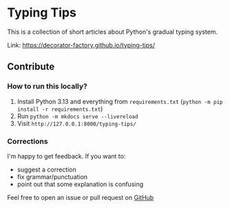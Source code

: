 # Typing Tips

This is a collection of short articles about Python's gradual typing system.

Link: https://decorator-factory.github.io/typing-tips/


## Contribute

### How to run this locally?

1. Install Python 3.13 and everything from `requirements.txt` (`python -m pip install -r requirements.txt`)
2. Run `python -m mkdocs serve --livereload`
3. Visit `http://127.0.0.1:8000/typing-tips/`

### Corrections

I'm happy to get feedback. If you want to:

- suggest a correction
- fix grammar/punctuation
- point out that some explanation is confusing

Feel free to open an issue or pull request on [GitHub](https://github.com/decorator-factory/typing-tips)
